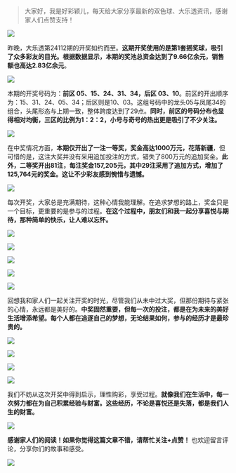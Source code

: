 > 大家好，我是好彩颖儿，每天给大家分享最新的双色球、大乐透资讯，感谢家人们点赞支持！


![](https://cdn.jsdelivr.net/gh/wangwenjie1314/PicCDN/2024-9-26/1727307867912-image.png)


昨晚，大乐透第24112期的开奖如约而至。**这期开奖使用的是第1套摇奖球，吸引了众多彩友的目光。根据数据显示，本期的奖池总资金达到了9.66亿余元，销售额也高达2.83亿余元**。


![](https://cdn.jsdelivr.net/gh/wangwenjie1314/PicCDN/2024-9-26/1727307881094-image.png)


本期的开奖号码为：**前区 05、15、24、31、34，后区 03、10**。前区的开出顺序为：15、31、24、05、34；后区则是10、03。这组号码中的龙头05与凤尾34的组合，头尾形态与上期一致，整体跨度达到了29点。**同时，前区的号码分布也显得相对均衡，三区的比例为1：2：2，小号与奇号的热出更是吸引了不少关注。**


![](https://cdn.jsdelivr.net/gh/wangwenjie1314/PicCDN/2024-9-26/1727308064686-image.png)


在中奖情况方面，**本期仅开出了一注一等奖，奖金高达1000万元，花落新疆**，但可惜的是，这注大奖并没有采用追加投注的方式，错失了800万元的追加奖金。**此外，二等奖开出81注，每注奖金157,205元，其中29注采用了追加方式，增加了125,764元的奖金。这让不少彩友感到惋惜与遗憾。**


![](https://cdn.jsdelivr.net/gh/wangwenjie1314/PicCDN/2024-9-26/1727308050795-image.png)


每次开奖，大家总是充满期待，这种心情我能理解。在追求梦想的路上，奖金只是一个目标，更重要的是参与的过程。**在这个过程中，朋友们和我一起分享喜悦与期待，那种简单的快乐，让人难以忘怀。**


![](https://cdn.jsdelivr.net/gh/wangwenjie1314/PicCDN/2024-9-26/1727307900811-image.png)

![](https://cdn.jsdelivr.net/gh/wangwenjie1314/PicCDN/2024-9-26/1727307916117-image.png)


![](https://cdn.jsdelivr.net/gh/wangwenjie1314/PicCDN/2024-9-26/1727307909230-image.png)


![](https://cdn.jsdelivr.net/gh/wangwenjie1314/PicCDN/2024-9-26/1727307923590-image.png)


![](https://cdn.jsdelivr.net/gh/wangwenjie1314/PicCDN/2024-9-26/1727307930354-image.png)


回想我和家人们一起关注开奖的时光，尽管我们从未中过大奖，但那份期待与紧张的心情，永远都是美好的。**中奖固然重要，但每一次的投注，都是在为未来的美好生活增添希望。每个人都在追逐自己的梦想，无论结果如何，参与的经历才是最珍贵的。**


![](https://cdn.jsdelivr.net/gh/wangwenjie1314/PicCDN/2024-9-26/1727307943873-image.png)


![](https://cdn.jsdelivr.net/gh/wangwenjie1314/PicCDN/2024-9-26/1727307952581-image.png)

![](https://cdn.jsdelivr.net/gh/wangwenjie1314/PicCDN/2024-9-26/1727307958761-image.png)


![](https://cdn.jsdelivr.net/gh/wangwenjie1314/PicCDN/2024-9-26/1727307965817-image.png)


我们不妨从这次开奖中得到启示，理性购彩，享受过程。**就像我们在生活中，每一次努力都在为自己积累经验与财富。这些经历，不论是喜悦还是失落，都是我们人生的财富。**


![](https://cdn.jsdelivr.net/gh/wangwenjie1314/PicCDN/2024-9-26/1727308002160-image.png)


**感谢家人们的阅读！如果你觉得这篇文章不错，请帮忙关注+点赞！** 也欢迎留言评论，分享你们的故事和感受。


![](https://cdn.jsdelivr.net/gh/wangwenjie1314/PicCDN/2024-9-26/1727308034558-image.png)
